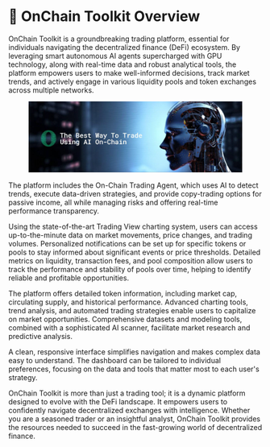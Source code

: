 # 🔗 OnChain Toolkit Overview

OnChain Toolkit is a groundbreaking trading platform, essential for individuals navigating the decentralized finance (DeFi) ecosystem. By leveraging smart autonomous AI agents supercharged with GPU technology, along with real-time data and robust analytical tools, the platform empowers users to make well-informed decisions, track market trends, and actively engage in various liquidity pools and token exchanges across multiple networks.

<figure><img src=".gitbook/assets/jan2 .jpg" alt=""><figcaption></figcaption></figure>

The platform includes the On-Chain Trading Agent, which uses AI to detect trends, execute data-driven strategies, and provide copy-trading options for passive income, all while managing risks and offering real-time performance transparency.

Using the state-of-the-art Trading View charting system, users can access up-to-the-minute data on market movements, price changes, and trading volumes. Personalized notifications can be set up for specific tokens or pools to stay informed about significant events or price thresholds. Detailed metrics on liquidity, transaction fees, and pool composition allow users to track the performance and stability of pools over time, helping to identify reliable and profitable opportunities.

The platform offers detailed token information, including market cap, circulating supply, and historical performance. Advanced charting tools, trend analysis, and automated trading strategies enable users to capitalize on market opportunities. Comprehensive datasets and modeling tools, combined with a sophisticated AI scanner, facilitate market research and predictive analysis.

A clean, responsive interface simplifies navigation and makes complex data easy to understand. The dashboard can be tailored to individual preferences, focusing on the data and tools that matter most to each user's strategy.

OnChain Toolkit is more than just a trading tool; it is a dynamic platform designed to evolve with the DeFi landscape. It empowers users to confidently navigate decentralized exchanges with intelligence. Whether you are a seasoned trader or an insightful analyst, OnChain Toolkit provides the resources needed to succeed in the fast-growing world of decentralized finance.
